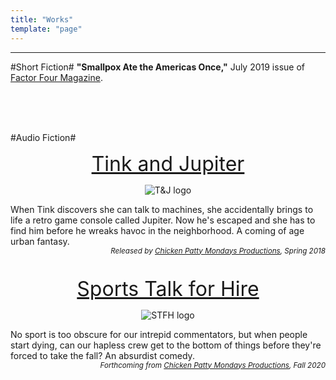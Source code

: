 ```yaml
---
title: "Works"
template: "page"
---
```

<hr>

#Short Fiction#
**"Smallpox Ate the Americas Once,"** July 2019 issue of [Factor Four Magazine](http://factorfourmag.com/).

<br>
<br>
<br>

#Audio Fiction#
<center>
<font size="6"><a href="http://www.tinkandjupiter.com">Tink and Jupiter</a></font>  

![T&J logo](/media/T&J_logo_small.jpg)<!-- .element height="150px" width="150px" -->

</center>
When Tink discovers she can talk to machines, she accidentally brings to life a retro game console called Jupiter. Now he's escaped and she has to find him before he wreaks havoc in the neighborhood. A coming of age urban fantasy. <br>
<div style="text-align: right"><small><em>Released by <a href=http://twitter.com/chickenpmondays>Chicken Patty Mondays Productions</a>, Spring 2018</em></small></div>

<br>
<br>

<center>
<font size="6"><a href="http://www.tinkandjupiter.com">Sports Talk for Hire</a></font>  

![STFH logo](/media/STFH_logo1.png)<!-- .element height="150px" width="150px" -->

</center>
No sport is too obscure for our intrepid commentators, but when people start dying, can our hapless crew get to the bottom of things before they're forced to take the fall? An absurdist comedy.<br>
<div style="text-align: right"><small><em>Forthcoming from <a href=http://twitter.com/chickenpmondays>Chicken Patty Mondays Productions</a>, Fall 2020</em></small></div>
